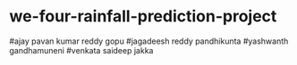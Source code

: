 # we-four-rainfall-prediction-project
#ajay pavan kumar reddy gopu
#jagadeesh reddy pandhikunta
#yashwanth gandhamuneni
#venkata saideep jakka
